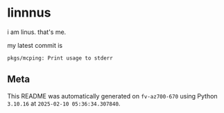 # linnnus

i am linus. that's me.

my latest commit is

```
pkgs/mcping: Print usage to stderr
```

## Meta

This README was automatically generated on `fv-az700-670` using Python
`3.10.16` at `2025-02-10 05:36:34.307840`.
